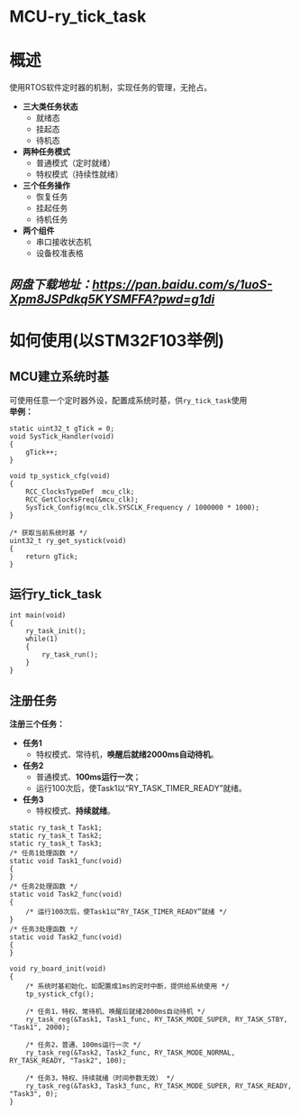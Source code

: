 # MCU-ry_tick_task
# 概述  
使用RTOS软件定时器的机制，实现任务的管理，无抢占。  
* **三大类任务状态**  
  * 就绪态  
  * 挂起态  
  * 待机态  
* **两种任务模式**  
  * 普通模式（定时就绪）  
  * 特权模式（持续性就绪）  
* **三个任务操作**  
  * 恢复任务  
  * 挂起任务  
  * 待机任务   
* **两个组件**  
  * 串口接收状态机  
  * 设备校准表格  

*网盘下载地址：https://pan.baidu.com/s/1uoS-Xpm8JSPdkq5KYSMFFA?pwd=g1di*
---


# 如何使用(以STM32F103举例)  
## MCU建立系统时基  
可使用任意一个定时器外设，配置成系统时基，供`ry_tick_task`使用  
**举例：**  
```
static uint32_t gTick = 0;
void SysTick_Handler(void)
{
	gTick++;
}

void tp_systick_cfg(void)
{
	RCC_ClocksTypeDef  mcu_clk;
	RCC_GetClocksFreq(&mcu_clk);
	SysTick_Config(mcu_clk.SYSCLK_Frequency / 1000000 * 1000);
}

/* 获取当前系统时基 */
uint32_t ry_get_systick(void)
{
	return gTick;
}
```
## 运行ry_tick_task  
```
int main(void)
{
	ry_task_init();
	while(1)
	{
		ry_task_run();
	}
}
```

## 注册任务  
**注册三个任务：**  
* **任务1**  
  * 特权模式、常待机，**唤醒后就绪2000ms自动待机**。  
* **任务2**  
  * 普通模式、**100ms运行一次**；  
  * 运行100次后，使Task1以“RY_TASK_TIMER_READY”就绪。  
* **任务3**  
  * 特权模式、**持续就绪**。
```
static ry_task_t Task1;
static ry_task_t Task2;
static ry_task_t Task3;
/* 任务1处理函数 */
static void Task1_func(void)
{
}
/* 任务2处理函数 */
static void Task2_func(void)
{
    /* 运行100次后，使Task1以“RY_TASK_TIMER_READY”就绪 */
}
/* 任务3处理函数 */
static void Task2_func(void)
{
}

void ry_board_init(void)
{
    /* 系统时基初始化，如配置成1ms的定时中断，提供给系统使用 */
    tp_systick_cfg();
	
    /* 任务1，特权、常待机、唤醒后就绪2000ms自动待机 */
    ry_task_reg(&Task1, Task1_func, RY_TASK_MODE_SUPER, RY_TASK_STBY, "Task1", 2000);
    
    /* 任务2，普通、100ms运行一次 */
    ry_task_reg(&Task2, Task2_func, RY_TASK_MODE_NORMAL, RY_TASK_READY, "Task2", 100);
    
    /* 任务3，特权、持续就绪（时间参数无效） */
    ry_task_reg(&Task3, Task3_func, RY_TASK_MODE_SUPER, RY_TASK_READY, "Task3", 0);
}
```

